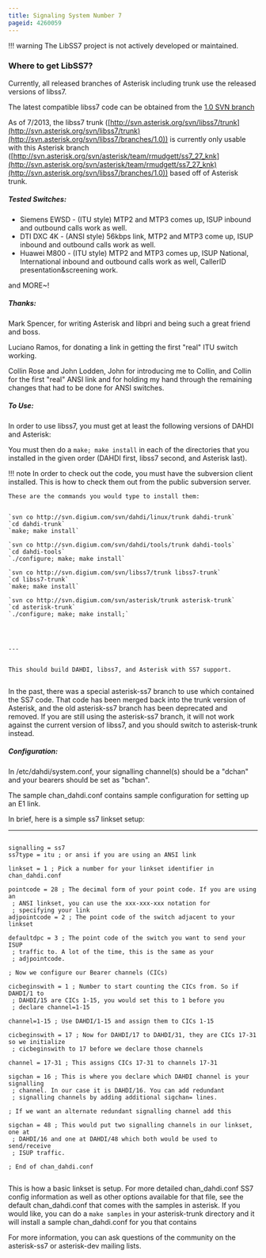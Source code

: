 ```yaml
---
title: Signaling System Number 7
pageid: 4260059
---
```





!!! warning 
    The LibSS7 project is not actively developed or maintained.

      
[//]: # (end-warning)



### Where to get LibSS7?

Currently, all released branches of Asterisk including trunk use the released versions of libss7.

The latest compatible libss7 code can be obtained from the [1.0 SVN branch](http://svn.asterisk.org/svn/libss7/branches/1.0)

As of 7/2013, the libss7 trunk ([http://svn.asterisk.org/svn/libss7/trunk](http://svn.asterisk.org/svn/libss7/trunk)(http://svn.asterisk.org/svn/libss7/branches/1.0)) is currently only usable with this Asterisk branch ([http://svn.asterisk.org/svn/asterisk/team/rmudgett/ss7_27_knk](http://svn.asterisk.org/svn/asterisk/team/rmudgett/ss7_27_knk)(http://svn.asterisk.org/svn/libss7/branches/1.0)) based off of Asterisk trunk.

##### Tested Switches:

* Siemens EWSD - (ITU style) MTP2 and MTP3 comes up, ISUP inbound and outbound calls work as well.
* DTI DXC 4K - (ANSI style) 56kbps link, MTP2 and MTP3 come up, ISUP inbound and outbound calls work as well.
* Huawei M800 - (ITU style) MTP2 and MTP3 comes up, ISUP National, International inbound and outbound calls work as well, CallerID presentation&screening work.

and MORE~!

##### Thanks:

Mark Spencer, for writing Asterisk and libpri and being such a great friend and boss.

Luciano Ramos, for donating a link in getting the first "real" ITU switch working.

Collin Rose and John Lodden, John for introducing me to Collin, and Collin for the first "real" ANSI link and for holding my hand through the remaining changes that had to be done for ANSI switches.

##### To Use:

In order to use libss7, you must get at least the following versions of DAHDI and Asterisk:  


You must then do a `make; make install` in each of the directories that you installed in the given order (DAHDI first, libss7 second, and Asterisk last).




!!! note 
    In order to check out the code, you must have the subversion client installed. This is how to check them out from the public subversion server.

    These are the commands you would type to install them:
[//]: # (end-note)


  
  


```

`svn co http://svn.digium.com/svn/dahdi/linux/trunk dahdi-trunk`
`cd dahdi-trunk`
`make; make install`

`svn co http://svn.digium.com/svn/dahdi/tools/trunk dahdi-tools`
`cd dahdi-tools`
`./configure; make; make install`

`svn co http://svn.digium.com/svn/libss7/trunk libss7-trunk`
`cd libss7-trunk`
`make; make install`

`svn co http://svn.digium.com/svn/asterisk/trunk asterisk-trunk`
`cd asterisk-trunk`
`./configure; make; make install;`
  



---


This should build DAHDI, libss7, and Asterisk with SS7 support.


```


In the past, there was a special asterisk-ss7 branch to use which contained the SS7 code. That code has been merged back into the trunk version of Asterisk, and the old asterisk-ss7 branch has been deprecated and removed. If you are still using the asterisk-ss7 branch, it will not work against the current version of libss7, and you should switch to asterisk-trunk instead.

##### Configuration:

In /etc/dahdi/system.conf, your signalling channel(s) should be a "dchan" and your bearers should be set as "bchan".

The sample chan_dahdi.conf contains sample configuration for setting up an E1 link.

In brief, here is a simple ss7 linkset setup:




---

  
  


```

signalling = ss7
ss7type = itu ; or ansi if you are using an ANSI link

linkset = 1 ; Pick a number for your linkset identifier in chan_dahdi.conf

pointcode = 28 ; The decimal form of your point code. If you are using an
 ; ANSI linkset, you can use the xxx-xxx-xxx notation for
 ; specifying your link
adjpointcode = 2 ; The point code of the switch adjacent to your linkset

defaultdpc = 3 ; The point code of the switch you want to send your ISUP
 ; traffic to. A lot of the time, this is the same as your
 ; adjpointcode.

; Now we configure our Bearer channels (CICs)

cicbeginswith = 1 ; Number to start counting the CICs from. So if DAHDI/1 to
 ; DAHDI/15 are CICs 1-15, you would set this to 1 before you
 ; declare channel=1-15

channel=1-15 ; Use DAHDI/1-15 and assign them to CICs 1-15

cicbeginswith = 17 ; Now for DAHDI/17 to DAHDI/31, they are CICs 17-31 so we initialize
 ; cicbeginswith to 17 before we declare those channels

channel = 17-31 ; This assigns CICs 17-31 to channels 17-31

sigchan = 16 ; This is where you declare which DAHDI channel is your signalling
 ; channel. In our case it is DAHDI/16. You can add redundant
 ; signalling channels by adding additional sigchan= lines.
 
; If we want an alternate redundant signalling channel add this

sigchan = 48 ; This would put two signalling channels in our linkset, one at
 ; DAHDI/16 and one at DAHDI/48 which both would be used to send/receive
 ; ISUP traffic.

; End of chan_dahdi.conf


```


This is how a basic linkset is setup. For more detailed chan_dahdi.conf SS7 config information as well as other options available for that file, see the default chan_dahdi.conf that comes with the samples in asterisk. If you would like, you can do a `make samples` in your asterisk-trunk directory and it will install a sample chan_dahdi.conf for you that contains  


For more information, you can ask questions of the community on the asterisk-ss7 or asterisk-dev mailing lists.

